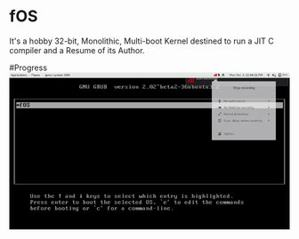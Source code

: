 
# fOS
It's a hobby 32-bit, Monolithic, Multi-boot Kernel destined to run a JIT C compiler
and a Resume of its Author.


#Progress
![Progress](dekho.gif)
